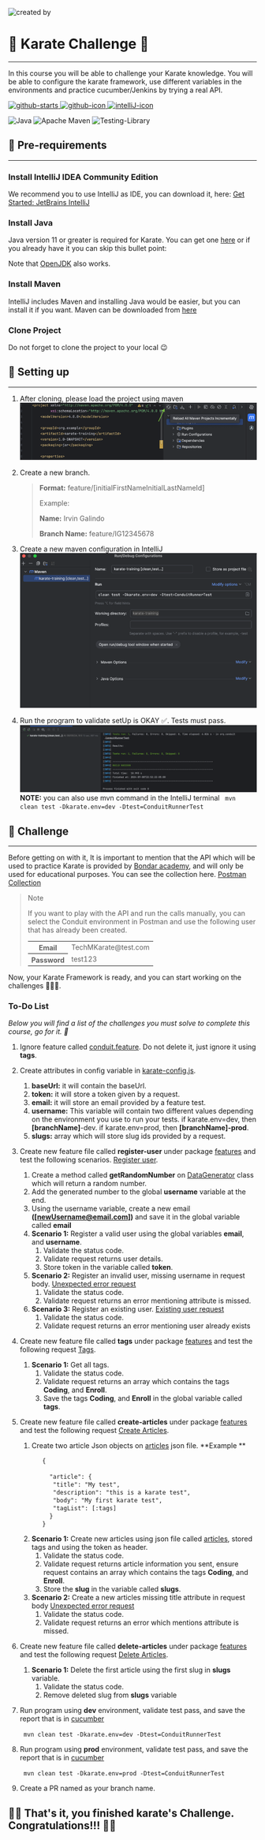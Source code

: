 ![created by](https://i.pinimg.com/originals/13/b2/32/13b232d3c923e9b2934f51a967dd9e2d.png)

# 🚀 Karate Challenge 🚀

---

In this course you will be able to challenge your Karate knowledge. You will be able to configure the karate framework,
use different variables in the environments and practice cucumber/Jenkins by trying a real API.

<div>
  <a href="https://github.com/IrvinGalindo/karate-challenge/stargazers">
    <img alt="github-starts" src="https://img.shields.io/github/stars/karatelabs/karate?style=social"/>
  </a>
   <a href="https://github.com/IrvinGalindo">
      <img alt="github-icon" src="https://img.shields.io/badge/github-%23121011.svg?style=for-the-badge&logo=github&logoColor=white" /> 
   </a>
   <a href="">
      <img alt="intelliJ-icon" src="https://img.shields.io/badge/IntelliJIDEA-000000.svg?style=for-the-badge&logo=intellij-idea&logoColor=white" /> 
   </a>
</div>
<div>

![Java](https://img.shields.io/badge/java-%23ED8B00.svg?style=for-the-badge&logo=openjdk&logoColor=white)
![Apache Maven](https://img.shields.io/badge/Apache%20Maven-C71A36?style=for-the-badge&logo=Apache%20Maven&logoColor=white)
![Testing-Library](https://img.shields.io/badge/-TestingLibrary-%23E33332?style=for-the-badge&logo=testing-library&logoColor=white)


</div>

## 🚧 Pre-requirements

---

### Install IntelliJ IDEA Community Edition

We recommend you to use IntelliJ as IDE, you can download it,
here:  [Get Started: JetBrains IntelliJ](https://www.jetbrains.com/es-es/idea/download/?section=mac)

### Install Java

Java version 11 or greater is required for Karate. You can get
one [here](https://www.oracle.com/java/technologies/downloads/) or if you already have it you can skip this bullet
point:

Note that [OpenJDK](https://jdk.java.net/) also works.

### Install Maven

IntelliJ includes Maven and installing Java would be easier, but you can install it if you want. Maven can be downloaded
from [here](https://maven.apache.org/download.cgi)

### Clone Project

Do not forget to clone the project to your local 😉

## 🔨 Setting up

---

1. After cloning, please load the project using maven
   ![load-project.png](assets/load-project.png)

2. Create a new branch.

   >
   > **Format:** feature/[initialFirstNameInitialLastNameId]
   >
   > Example:
   >
   > **Name:** Irvin Galindo
   >
   > **Branch Name:** feature/IG12345678

3. Create a new maven configuration in IntelliJ
   ![mvn-config.png](assets/mvn-config.png)

4. Run the program to validate setUp is OKAY ✅. Tests must pass.
   ![first-run.png](assets/first-run.png)
   **NOTE:** you can also use mvn command in the IntelliJ terminal
   ``` mvn clean test -Dkarate.env=dev -Dtest=ConduitRunnerTest```

## 📝 Challenge

---

Before getting on with it, It is important to mention that the API which will be used to practice Karate is provided
by [Bondar academy](https://www.bondaracademy.com/), and will only be used for educational purposes. You can see the
collection here.
[Postman Collection](https://web.postman.co/workspace/My-Workspace~f79fdbc6-f622-45c7-8c45-63f99c4038e7/collection/37903089-211e52b1-b0b0-47a4-a704-bb9065cf2228)

>
>Note
>
> If you want to play with the API and run the calls manually, you can select the Conduit environment in Postman and use
> the following user that has already been created.
>
><table>
>  <tr> 
>    <th>
>     Email
>   </th>
>   <td>
>     TechMKarate@test.com
>   </td>
>  </tr>
>  <tr> 
>    <th>
>     Password
>   </th>
>   <td>
>     test123
>   </td>
>  </tr> 
> </table>


Now, your Karate Framework is ready, and you can start working on the challenges 🎉🎉🎉.

### To-Do List

<i>Below you will find a list of the challenges you must solve to complete this course, go for it. 💪 </i>

1. Ignore feature called [conduit.feature](src/test/java/org/conduit/features/conduit.feature). Do not delete it, just
   ignore it using **tags**.
2. Create attributes in config variable in [karate-config.js](src/test/karate-config.js).
    1. **baseUrl:**  it will contain the baseUrl.
    2. **token:** it will store a token given by a request.
    3. **email:** it will store an email provided by a feature test.
    4. **username:** This variable will contain two different values depending on the environment you use to run
       your tests. if karate.env=dev, then **[branchName]**-dev. if karate.env=prod, then **[branchName]-prod**.
    5. **slugs:** array which will store slug ids provided by a request.
3. Create new feature file called **register-user** under package [features](src/test/java/org/conduit/features) and
   test the following
   scenarios. [Register user](https://web.postman.co/workspace/My-Workspace~f79fdbc6-f622-45c7-8c45-63f99c4038e7/request/37903089-70cff9d5-77a2-4470-b630-678448de8359?tab=body).
    1. Create a method called **getRandomNumber**
       on [DataGenerator](src/test/java/org/conduit/helpers/DataGenerator.java) class which will return a random number.
    2. Add the generated number to the global **username** variable at the end.
    3. Using the username variable, create a new email **([newUsername@email.com])** and save it in the global variable called **email**
    4. **Scenario 1:** Register a valid user using the global variables **email**, and **username**.
        1. Validate the status code.
        2. Validate request returns user details.
        3. Store token in the variable called **token**.
    5. **Scenario 2:** Register an invalid user, missing username in request
       body. [Unexpected error request](https://web.postman.co/workspace/My-Workspace~f79fdbc6-f622-45c7-8c45-63f99c4038e7/example/37903089-3b355112-5256-44f9-b8bd-8120c3e78c25)
        1. Validate the status code.
        2. Validate request returns an error mentioning attribute is missed.
    6. **Scenario 3:** Register an existing
       user. [Existing user request](https://web.postman.co/workspace/My-Workspace~f79fdbc6-f622-45c7-8c45-63f99c4038e7/example/37903089-15447193-f8af-4ad0-9a2e-52946ecce339)
        1. Validate the status code.
        2. Validate request returns an error mentioning user already exists
4. Create new feature file called **tags** under package [features](src/test/java/org/conduit/features) and test the
   following
   request [Tags](https://web.postman.co/workspace/My-Workspace~f79fdbc6-f622-45c7-8c45-63f99c4038e7/request/37903089-0c32b370-46e7-4286-8aaa-4e930ed8e25f).
    1. **Scenario 1:** Get all tags.
        1. Validate the status code.
        2. Validate request returns an array which contains the tags **Coding**, and **Enroll**.
        3. Save the tags **Coding**, and **Enroll** in the global variable called **tags**.
5. Create new feature file called **create-articles** under package [features](src/test/java/org/conduit/features) and
   test the
   following
   request [Create Articles](https://web.postman.co/workspace/My-Workspace~f79fdbc6-f622-45c7-8c45-63f99c4038e7/request/37903089-bdcfed20-0a62-45e6-8433-e1883331e192).
    1. Create two article Json objects on [articles](src/test/java/org/conduit/data/articles.json) json file. **Example
       **
        ```
           {
   
             "article": {
              "title": "My test",
              "description": "this is a karate test",
              "body": "My first karate test",
              "tagList": [:tags]
             }
           }
        ```
    2. **Scenario 1:** Create new articles using json file
       called [articles](src/test/java/org/conduit/data/articles.json), stored tags and using the token as header.
        1. Validate the status code.
        2. Validate request returns article information you sent, ensure request contains an array which contains the
           tags **Coding**, and **Enroll**.
        3. Store the **slug** in the variable called **slugs**.
    3. **Scenario 2:** Create a new articles missing title attribute in request
       body [Unexpected error request](https://web.postman.co/workspace/My-Workspace~f79fdbc6-f622-45c7-8c45-63f99c4038e7/example/37903089-7095c4c1-9e59-4ba1-9b31-a61734b6cb88)
        1. Validate the status code.
        2. Validate request returns an error which mentions attribute is missed.
6. Create new feature file called **delete-articles** under package [features](src/test/java/org/conduit/features) and
   test the
   following
   request [Delete Articles](https://web.postman.co/workspace/My-Workspace~f79fdbc6-f622-45c7-8c45-63f99c4038e7/request/37903089-44ba4cdf-3633-4731-b85a-7ebb7a9bfd5b).
    1. **Scenario 1:** Delete the first article using the first slug in **slugs** variable.
        1. Validate the status code.
        2. Remove deleted slug from **slugs** variable
7. Run program using **dev** environment, validate test pass, and save the report that is
   in [cucumber](target/cucumber-html-reports/overview-features.html)

   ``` mvn clean test -Dkarate.env=dev -Dtest=ConduitRunnerTest```
8. Run program using **prod** environment, validate test pass, and save the report that is
   in [cucumber](target/cucumber-html-reports/overview-features.html)

   ``` mvn clean test -Dkarate.env=prod -Dtest=ConduitRunnerTest```
9. Create a PR named as your branch name.

## 🎊🎊 That's it, you finished karate's Challenge. Congratulations!!! 🎊🎊

